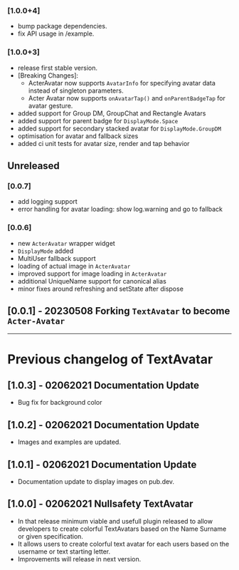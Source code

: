 ### [1.0.0+4]

- bump package dependencies.
- fix API usage in /example.

### [1.0.0+3]

- release first stable version.
- [Breaking Changes]:
  - ActerAvatar now supports `AvatarInfo` for specifying avatar data instead of singleton parameters.
  - Acter Avatar now supports `onAvatarTap()` and `onParentBadgeTap` for avatar gesture.
- added support for Group DM, GroupChat and Rectangle Avatars
- added support for parent badge for `DisplayMode.Space`
- added support for secondary stacked avatar for `DisplayMode.GroupDM`
- optimisation for avatar and fallback sizes
- added ci unit tests for avatar size, render and tap behavior

## Unreleased

### [0.0.7]

- add logging support
- error handling for avatar loading: show log.warning and go to fallback

### [0.0.6]

- new `ActerAvatar` wrapper widget
- `DisplayMode` added
- MultiUser fallback support
- loading of actual image in `ActerAvatar`
- improved support for image loading in `ActerAvatar`
- additional UniqueName support for canonical alias
- minor fixes around refreshing and setState after dispose

## [0.0.1] - 20230508 Forking `TextAvatar` to become `Acter-Avatar`

---

# Previous changelog of TextAvatar

## [1.0.3] - 02062021 Documentation Update

- Bug fix for background color

## [1.0.2] - 02062021 Documentation Update

- Images and examples are updated.

## [1.0.1] - 02062021 Documentation Update

- Documentation update to display images on pub.dev.

## [1.0.0] - 02062021 Nullsafety TextAvatar

- In that release minimum viable and usefull plugin released to allow developers to create colorful TextAvatars based on the Name Surname or given specification.
- It allows users to create colorful text avatar for each users based on the username or text starting letter.
- Improvements will release in next version.
